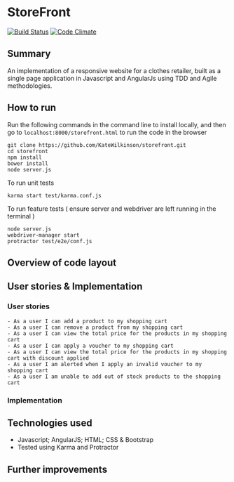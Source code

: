 # StoreFront

[![Build Status](https://travis-ci.org/KateWilkinson/storefront.svg?branch=master)](https://travis-ci.org/KateWilkinson/storefront) [![Code Climate](https://codeclimate.com/github/KateWilkinson/storefront/badges/gpa.svg)](https://codeclimate.com/github/KateWilkinson/storefront)

## Summary

An implementation of a responsive website for a clothes retailer, built as a single page application in Javascript and AngularJs using TDD and Agile methodologies.

## How to run

Run the following commands in the command line to install locally, and then go to ```localhost:8000/storefront.html``` to run the code in the browser

```
git clone https://github.com/KateWilkinson/storefront.git
cd storefront
npm install
bower install
node server.js

```

To run unit tests

```
karma start test/karma.conf.js
```

To run feature tests ( ensure server and webdriver are left running in the terminal )

```
node server.js
webdriver-manager start
protractor test/e2e/conf.js
```

## Overview of code layout

## User stories & Implementation

### User stories
```
- As a user I can add a product to my shopping cart
- As a user I can remove a product from my shopping cart
- As a user I can view the total price for the products in my shopping cart
- As a user I can apply a voucher to my shopping cart
- As a user I can view the total price for the products in my shopping cart with discount applied
- As a user I am alerted when I apply an invalid voucher to my shopping cart
- As a user I am unable to add out of stock products to the shopping cart
```

### Implementation


## Technologies used

* Javascript; AngularJS; HTML; CSS & Bootstrap
* Tested using Karma and Protractor

## Further improvements
